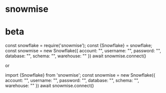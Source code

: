 # snowmise
# beta

const snowflake = require('snowmise');
const {Snowflake} = snowflake;
const snowmise = new Snowflake({
      account: "",
      username: "",
      password: "",
      database: "",
      schema: "",
      warehouse: ""
})
await snowmise.connect()

or

import {Snowflake} from 'snowmise';
const snowmise = new Snowflake({
      account: "",
      username: "",
      password: "",
      database: "",
      schema: "",
      warehouse: ""
})
await snowmise.connect()